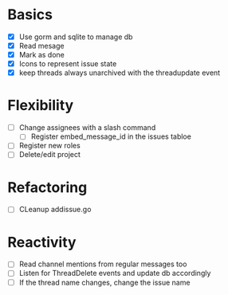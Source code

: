 # Basics

- [x] Use gorm and sqlite to manage db
- [x] Read mesage
- [x] Mark as done
- [x] Icons to represent issue state
- [x] keep threads always unarchived with the threadupdate event

# Flexibility

- [ ] Change assignees with a slash command
  - [ ] Register embed_message_id in the issues tabloe
- [ ] Register new roles
- [ ] Delete/edit project

# Refactoring

- [ ] CLeanup addissue.go

# Reactivity

- [ ] Read channel mentions from regular messages too
- [ ] Listen for ThreadDelete events and update db accordingly
- [ ] If the thread name changes, change the issue name
